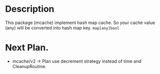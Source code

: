 # Description
This package (mcache) implement hash map cache.
So your cache value (any) will be converted into hash map key.
```map[any]bool```

# Next Plan.
- mcache/v2 -> Plan use decrement strategy instead of time and CleanupRoutine.